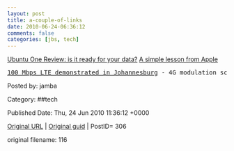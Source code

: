 ```yaml
---
layout: post
title: a-couple-of-links
date: 2010-06-24-06:36:12
comments: false
categories: [jbs, tech]
---
```


<a href="http://www.raiden.net/articles/review_is_ubuntu_one_ready_for_your_data_/" target="_blank">Ubuntu One Review: is it ready for your data?</a>
<a href="http://mybroadband.co.za/news/columns/13144-simple-lesson-from-Apple.html" target="_blank">A simple lesson from Apple</a>
<pre>
<span style="font-weight:normal;"><a href="http://mybroadband.co.za/news/cellular/13281-100-Mbps-LTE-demonstrated-Johannesburg.html" target="_blank">100 Mbps LTE demonstrated in Johannesburg</a> - 4G modulation scheme that is very impressive, similar to WiMAX.</span>
</pre>


Posted by: jamba

Category: ##tech 


Published Date: Thu, 24 Jun 2010 11:36:12 +0000 

<a href="http://factorq.net/2010/06/24/a-couple-of-links/">Original URL</a> | <a href="http://factorq.net/?p=306">Original guid</a> | PostID= 306

 original filename: 116